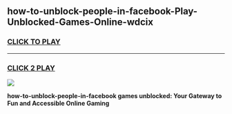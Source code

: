 
## how-to-unblock-people-in-facebook-Play-Unblocked-Games-Online-wdcix
<h3>
<a href="https://premium76.site?title=how-to-unblock-people-in-facebook&ref=25A">CLICK TO PLAY</a></h3>
<hr>

<h3>
<a href="https://premium76.site?title=how-to-unblock-people-in-facebook&ref=25A">CLICK 2 PLAY</a>
  
</h3>

<a href="https://premium76.site?title=how-to-unblock-people-in-facebook&ref=25A"><img src="https://clearcache.store/games.png"></a>


**how-to-unblock-people-in-facebook games unblocked: Your Gateway to Fun and Accessible Online Gaming**
